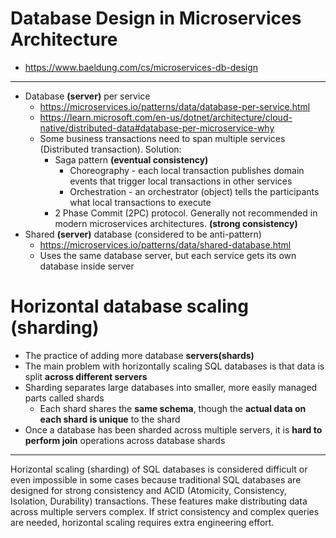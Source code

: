 # Database Design in Microservices Architecture

- https://www.baeldung.com/cs/microservices-db-design

---

- Database **(server)** per service
  - https://microservices.io/patterns/data/database-per-service.html
  - https://learn.microsoft.com/en-us/dotnet/architecture/cloud-native/distributed-data#database-per-microservice-why
  - Some business transactions need to span multiple services (Distributed transaction). Solution:
      - Saga pattern **(eventual consistency)**
        - Choreography - each local transaction publishes domain events that trigger local transactions in other services
        - Orchestration - an orchestrator (object) tells the participants what local transactions to execute
      - 2 Phase Commit (2PC) protocol. Generally not recommended in modern microservices architectures. **(strong consistency)**
- Shared **(server)** database (considered to be anti-pattern)
  - https://microservices.io/patterns/data/shared-database.html
  - Uses the same database server, but each service gets its own database inside server

# Horizontal database scaling (sharding)

- The practice of adding more database **servers(shards)**
- The main problem with horizontally scaling SQL databases is that data is split **across different servers**
- Sharding separates large databases into smaller, more easily managed parts called shards
   - Each shard shares the **same schema**, though the **actual data on each shard is unique** to the shard
- Once a database has been sharded across multiple servers, it is **hard to perform join** operations across database shards

---

Horizontal scaling (sharding) of SQL databases is considered difficult or even impossible in some cases because traditional SQL databases are designed for strong consistency and ACID (Atomicity, Consistency, Isolation, Durability) transactions. These features make distributing data across multiple servers complex. If strict consistency and complex queries are needed, horizontal scaling requires extra engineering effort.
